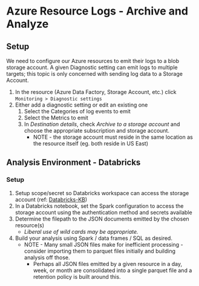 # Azure Resource Logs - Archive and Analyze

## Setup
We need to configure our Azure resources to emit their logs to a blob storage account.  A given Diagnostic setting can emit logs to multiple targets; this topic is only concerned with sending log data to a Storage Account.

1. In the resource (Azure Data Factory, Storage Account, etc.) click `Monitoring > Diagnostic settings` 
1. Either add a diagnostic setting or edit an existing one
    1. Select the Categories of log events to emit
    1. Select the Metrics to emit
    1. In _Destination details_, check _Archive to a storage account_ and choose the appropriate subscription and storage account.
        * NOTE - the storage account must reside in the same location as the resource itself (eg. both reside in US East)

## Analysis Environment - Databricks
### Setup
1. Setup scope/secret so Databricks workspace can access the storage account (ref: [Databricks-KB](Databricks-KB.md))
1. In a Databricks notebook, set the Spark configuration to access the storage account using the authentication method and secrets available
1. Determine the filepath to the JSON documents emitted by the chosen resource(s)
    * _Liberal use of wild cards may be appropriate._
1. Build your analysis using Spark / data frames / SQL as desired.
    * NOTE - Many small JSON files make for inefficient processing - consider importing them to parquet files initially and building analysis off those.
        * Perhaps all JSON files emitted by a given resource in a day, week, or month are consolidated into a single parquet file and a retention policy is built around this.

